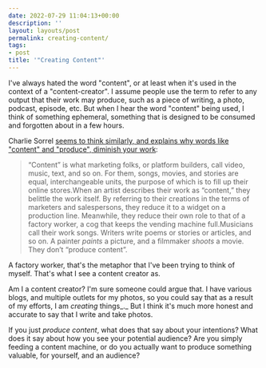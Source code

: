 ```yaml
---
date: 2022-07-29 11:04:13+00:00
description: ''
layout: layouts/post
permalink: creating-content/
tags:
- post
title: '"Creating Content"'
---
```


I've always hated the word "content", or at least when it's used in the context of a "content-creator". I assume people use the term to refer to any output that their work may produce, such as a piece of writing, a photo, podcast, episode, etc. But when I hear the word "content" being used, I think of something ephemeral, something that is designed to be consumed and forgotten about in a few hours.

Charlie Sorrel [seems to think similarly, and explains why words like "content" and "produce", diminish your work](https://www.straightnofilter.com/2022/07/26/writers-musicians-artists.html):

> “Content” is what marketing folks, or platform builders, call video, music, text, and so on. For them, songs, movies, and stories are equal, interchangeable units, the purpose of which is to fill up their online stores.When an artist describes their work as “content,” they belittle the work itself. By referring to their creations in the terms of marketers and salespersons, they reduce it to a widget on a production line. Meanwhile, they reduce their own role to that of a factory worker, a cog that keeps the vending machine full.Musicians call their work songs. Writers write poems or stories or articles, and so on. A painter _paints_ a picture, and a filmmaker _shoots_ a movie. They don’t “produce content”.

A factory worker, that's the metaphor that I've been trying to think of myself. That's what I see a content creator as.

Am I a content creator? I'm sure someone could argue that. I have various blogs, and multiple outlets for my photos, so you could say that as a result of my efforts, I am _creating_ things_._ But I think it's much more honest and accurate to say that I write and take photos.

If you just _produce content_, what does that say about your intentions? What does it say about how you see your potential audience? Are you simply feeding a content machine, or do you actually want to produce something valuable, for yourself, and an audience?